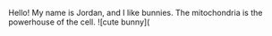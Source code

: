 Hello! My name is Jordan, and I like bunnies. The mitochondria is the powerhouse of the cell. 
![cute bunny](
